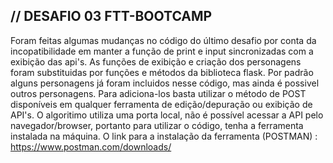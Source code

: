 ## // DESAFIO 03 FTT-BOOTCAMP
Foram feitas algumas mudanças no código do último desafio por conta da incopatibilidade em manter a função de print e input sincronizadas com a exibição das api's.
As funções de exibição e criação dos personagens foram substituidas por funções e métodos da biblioteca flask.
Por padrão alguns personagens já foram incluidos nesse código, mas ainda é possivel outros personagens.
Para adiciona-los basta utilizar o método de POST disponíveis em qualquer ferramenta de edição/depuração ou exibição de API's.
O algoritimo utiliza uma porta local, não é possível acessar a API pelo navegador/browser, portanto para utilizar o código, tenha a ferramenta instalada na máquina.
O link para a instalação da ferramenta (POSTMAN) : https://www.postman.com/downloads/
